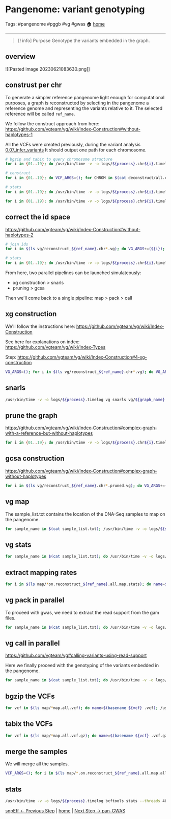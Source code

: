 # Pangenome: variant genotyping
Tags: #pangenome #pggb #vg #gwas
🏠 [home](README.md)
***

> [! info] Purpose
> Genotype the variants embedded in the graph.

## overview
![[Pasted image 20230621083630.png]]

## construst per chr
To generate a simpler reference pangenome light enough for computational purposes, a graph is reconstructed by selecting in the pangenome a reference genome and representing the variants relative to it. The selected reference will be called `ref_name`.

We follow the construct approach from here: https://github.com/vgteam/vg/wiki/Index-Construction#without-haplotypes-1

All the VCFs were created previously, during the variant analysis [0.07_infer_variants](0.07_infer_variants.md)
It should output one path for each chromosome.

```bash
# bgzip and tabix to query chromosome structure
for i in {01..19}; do /usr/bin/time -v -o logs/${process}.chr${i}.timelog bgzip -c deconstruct/all.on.all.wfmash_s10000p85n1.chr${i}.seqwish_k49.smooth.deconstruct_${ref_name}.vcf > deconstruct/all.on.all.wfmash_s10000p85n1.chr${i}.seqwish_k49.smooth.deconstruct_${ref_name}.vcf.bgz; tabix -p vcf deconstruct/all.on.all.wfmash_s10000p85n1.chr${i}.seqwish_k49.smooth.deconstruct_${ref_name}.vcf.bgz 2> logs/${process}.chr${i}.err; done

# construct
for i in {01..19}; do VCF_ARGS=(); for CHROM in $(cat deconstruct/all.on.all.wfmash_s10000p85n1.chr${i}.seqwish_k49.smooth.paths | sort | grep ${ref_name}); do VCF_ARGS+=(-R ${CHROM}); done; /usr/bin/time -v -o logs/${process}.chr${i}.timelog vg construct -C "${VCF_ARGS[@]}" -r fasta/${ref_name}.fasta -v deconstruct/all.on.all.wfmash_s10000p85n1.chr${i}.seqwish_k49.smooth.deconstruct_${ref_name}.vcf.bgz -t 96 -m 32 > vg/reconstruct_${ref_name}.chr${i}.vg 2> logs/${process}.chr${i}.err

# stats
for i in {01..19}; do /usr/bin/time -v -o logs/${process}.chr${i}.timelog vg stats -z -l vg/reconstruct_${ref_name}.chr${i}.vg > vg/reconstruct_${ref_name}.chr${i}.stats 2> logs/${process}.chr${i}.err; done

for i in {01..19}; do /usr/bin/time -v -o logs/${process}.chr${i}.timelog vg paths -E -v vg/reconstruct_${ref_name}.chr${i}.vg > vg/reconstruct_${ref_name}.chr${i}.paths 2> logs/${process}.chr${i}.err; done 
```

## correct the id space

https://github.com/vgteam/vg/wiki/Index-Construction#without-haplotypes-2

```bash
# join ids
for i in $(ls vg/reconstruct_${ref_name}.chr*.vg); do VG_ARGS+=(${i}); done; /usr/bin/time -v -o logs/${process}.timelog vg ids -j "${VG_ARGS[@]}" 2> logs/${process}.err

# stats
for i in {01..19}; do /usr/bin/time -v -o logs/${process}.chr${i}.timelog vg stats -r vg/reconstruct_${ref_name}.chr${i}.vg > vg/reconstruct_${ref_name}.chr${i}.idsrange 2> logs/${process}.chr${i}.err
```

From here, two parallel pipelines can be launched simulateously:
- xg construction > snarls
- pruning > gcsa

Then we'll come back to a single pipeline:
map > pack > call

## xg construction

We'll follow the instructions here: https://github.com/vgteam/vg/wiki/Index-Construction

See here for explanations on index: https://github.com/vgteam/vg/wiki/Index-Types

Step: https://github.com/vgteam/vg/wiki/Index-Construction#4-xg-construction

```bash
VG_ARGS=(); for i in $(ls vg/reconstruct_${ref_name}.chr*.vg); do VG_ARGS+=(${i}); done; /usr/bin/time -v -o logs/${process}.timelog vg index -x vg/${graph_name}.xg --temp-dir tmp --threads 48 --progress "${VG_ARGS[@]}" 2> logs/${process}.err
```

## snarls
```bash
/usr/bin/time -v -o logs/${process}.timelog vg snarls vg/${graph_name}.xg > vg/${graph_name}.snarls --threads 48 2> logs/${process}.err
```

## prune the graph

https://github.com/vgteam/vg/wiki/Index-Construction#complex-graph-with-a-reference-but-without-haplotypes

```bash
for i in {01..19}; do /usr/bin/time -v -o logs/${process}.chr${i}.timelog vg prune -r -p -t 48 vg/reconstruct_${ref_name}.chr${i}.vg > vg/reconstruct_${ref_name}.chr${i}.pruned.vg 2> logs/${process}.chr${i}.err
```

## gcsa construction

https://github.com/vgteam/vg/wiki/Index-Construction#complex-graph-without-haplotypes

```bash
for i in $(ls vg/reconstruct_${ref_name}.chr*.pruned.vg); do VG_ARGS+=(${i}); done; /usr/bin/time -v -o logs/${process}.timelog vg index -g vg/${graph_name}.gcsa --temp-dir tmp --threads 96 --progress "${VG_ARGS[@]}" 2> logs/${process}.err
```

## vg map

The sample_list.txt contains the location of the DNA-Seq samples to map on the pangenome.

```bash
for sample_name in $(cat sample_list.txt); /usr/bin/time -v -o logs/${sample_name}.on.${graph_name}.map.timelog vg map -x vg/${graph_name}.xg -g vg/${graph_name}.gcsa --threads 24 -f fastq/${sample_name}.fil_1P.fastq.gz -f fastq/${sample_name}.fil_2P.fastq.gz > map/${sample_name}.on.${graph_name}.map.gam 2> logs/${sample_name}.on.${graph_name}.map.err; done
```

## vg stats
```bash
for sample_name in $(cat sample_list.txt); do /usr/bin/time -v -o logs/${sample_name}.on.${graph_name}.map.stats.timelog vg stats --threads 48 --alignments map/${sample_name}.on.${graph_name}.map.gam > map/${sample_name}.on.${graph_name}.map.stats 2> logs/${sample_name}.on.${graph_name}.map.stats.err
```

## extract mapping rates
```bash
for i in $(ls map/*on.reconstruct_${ref_name}.all.map.stats); do name=$(basename $i .on.reconstruct_${ref_name}.all.map.stats); aligned=$(grep 'Total aligned' ${i} | sed 's:^.* ::g'); total=$(grep 'Total alignments' ${i} | sed 's:^.* ::g'); perc=$((${aligned}*100/${total})); echo -e "${name}\t${aligned}\t${total}\t${perc}"; done > map/all.on.reconstruct_${ref_name}.all.map.stats.summary.txt
```

## vg pack in parallel

To proceed with gwas, we need to extract the read support from the gam files.

```bash
for sample_name in $(cat sample_list.txt); do /usr/bin/time -v -o logs/${sample_name}.on.${graph_name}.map.pack.timelog vg pack -x vg/${graph_name}.xg -g map/${sample_name}.on.${graph_name}.map.gam -o map/${sample_name}.on.${graph_name}.map.pack --threads 48 2> logs/${sample_name}.on.${graph_name}.map.pack.err
```

## vg call in parallel

https://github.com/vgteam/vg#calling-variants-using-read-support

Here we finally proceed with the genotyping of the variants embedded in the pangenome.

```bash
for sample_name in $(cat sample_list.txt); do /usr/bin/time -v -o logs/${sample_name}.on.${graph_name}.map.call.timelog vg call -k map/${sample_name}.on.${graph_name}.map.pack -r vg/${graph_name}.snarls -s ${sample_name} -a vg/${graph_name}.xg > map/${sample_name}.on.${graph_name}.map.all.vcf --threads 48 2> logs/${sample_name}.on.${graph_name}.map.call.err
```

## bgzip the VCFs
```bash
for vcf in $(ls map/*map.all.vcf); do name=$(basename ${vcf} .vcf); /usr/bin/time -v -o logs/${name}.bgzip.timelog bgzip --threads 48 ${vcf} 2> logs/${name}.bgzip.err
```

## tabix the VCFs
```bash
for vcf in $(ls map/*map.all.vcf.gz); do name=$(basename ${vcf} .vcf.gz); /usr/bin/time -v -o logs/${name}.tabix.timelog tabix -p vcf ${vcf} 2> logs/${name}.tabix.err
```

## merge the samples

We will merge all the samples.

```bash
VCF_ARGS=(); for i in $(ls map/*.on.reconstruct_${ref_name}.all.map.all.vcf.gz | sort); do VCF_ARGS+=(${i}); done; /usr/bin/time -v -o logs/${process}.timelog bcftools merge --merge all --output vcf/all.on.${graph_name}.map.all.vcf --output-type v --threads 96 "${VCF_ARGS[@]}" 2> logs/${process}.err
```

## stats
```bash
/usr/bin/time -v -o logs/${process}.timelog bcftools stats --threads 48 vcf/all.on.${graph_name}.map.all.vcf > vcf/all.on.${graph_name}.map.all.vcf.stats 2> logs/${process}.err
```

[snpEff <- Previous Step](0.08_snpEff.md) | [home](README.md) | [Next Step -> pan-GWAS](0.10_pan_GWAS.md)
